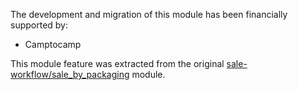 The development and migration of this module has been financially supported by:

- Camptocamp

This module feature was extracted from the original
[sale-workflow/sale_by_packaging](https://github.com/oca/sale-workflow/tree/14.0/sale_by_packaging)
module.
